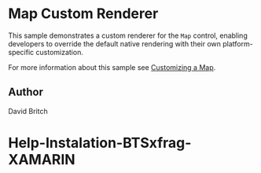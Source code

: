 Map Custom Renderer
===================

This sample demonstrates a custom renderer for the `Map` control, enabling developers to override the default native rendering with their own platform-specific customization.

For more information about this sample see [Customizing a Map](http://developer.xamarin.com/guides/cross-platform/xamarin-forms/custom-renderer/map/).

Author
------

David Britch
# Help-Instalation-BTSxfrag-XAMARIN


